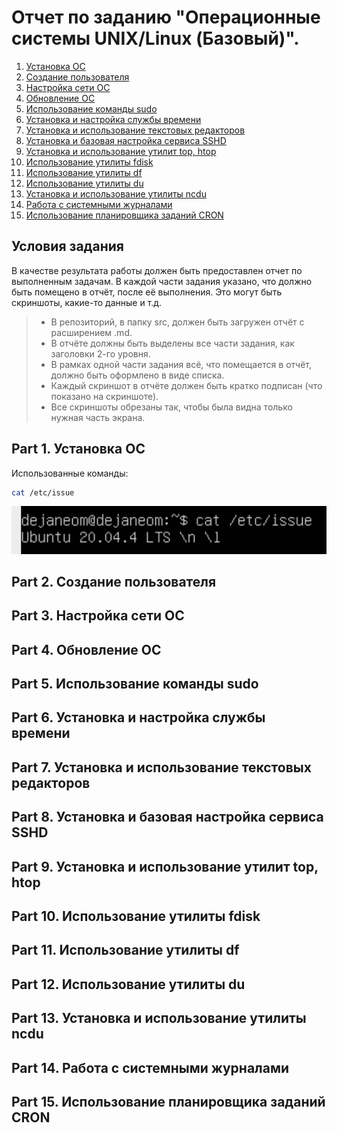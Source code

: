 # Отчет по заданию "Операционные системы UNIX/Linux (Базовый)".
1. [Установка ОС](#part-1-установка-ОС)
2. [Создание пользователя](#part-2-создание-пользователя)
3. [Настройка сети ОС](#part-3-Настройка-сети-ОС)
4. [Обновление ОС](#part-4-Обновление-ОС)
5. [Использование команды sudo](#part-5-Использование-команды-sudo)
6. [Установка и настройка службы времени](#part-6-Установка-и-настройка-службы-времени)
7. [Установка и использование текстовых редакторов](#part-7-Установка-и-использование-текстовых-редакторов)
8. [Установка и базовая настройка сервиса SSHD](#part-8-Установка-и-базовая-настройка-сервиса-SSHD)
9. [Установка и использование утилит top, htop](#part-9-Установка-и-использование-утилит-top-htop)
10. [Использование утилиты fdisk](#part-10-Использование-утилиты-fdisk)
11. [Использование утилиты df](#part-11-Использование-утилиты-df)
12. [Использование утилиты du](#part-12-Использование-утилиты-du)
13. [Установка и использование утилиты ncdu](#part-13-Установка-и-использование-утилиты-ncdu)
14. [Работа с системными журналами](#part-14-Работа-с-системными-журналами)
15. [Использование планировщика заданий CRON](#part-15-Использование-планировщика-заданий-CRON)
## Условия задания
В качестве результата работы должен быть предоставлен отчет по выполненным задачам. В каждой части задания указано, что должно быть помещено в отчёт, после её выполнения. Это могут быть скриншоты, какие-то данные и т.д.
>* В репозиторий, в папку src, должен быть загружен отчёт с расширением .md.
>* В отчёте должны быть выделены все части задания, как заголовки 2-го уровня.
>* В рамках одной части задания всё, что помещается в отчёт, должно быть оформлено в виде списка.
>* Каждый скриншот в отчёте должен быть кратко подписан (что показано на скриншоте).
>* Все скриншоты обрезаны так, чтобы была видна только нужная часть экрана.
## Part 1. Установка ОС
Использованные команды:
```bash
cat /etc/issue
```
![Проверка версии Ubuntu](./images/part_1.png "Проверка версии Ubuntu")
## Part 2. Создание пользователя
## Part 3. Настройка сети ОС
## Part 4. Обновление ОС
## Part 5. Использование команды sudo
## Part 6. Установка и настройка службы времени
## Part 7. Установка и использование текстовых редакторов
## Part 8. Установка и базовая настройка сервиса SSHD
## Part 9. Установка и использование утилит top, htop
## Part 10. Использование утилиты fdisk
## Part 11. Использование утилиты df
## Part 12. Использование утилиты du
## Part 13. Установка и использование утилиты ncdu
## Part 14. Работа с системными журналами
## Part 15. Использование планировщика заданий CRON
